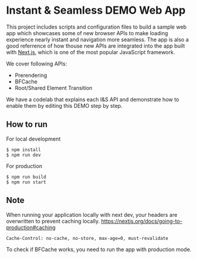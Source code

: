 # Instant & Seamless DEMO Web App

This project includes scripts and configuration files to build a sample web app which showcases some of new browser APIs to make loading experience nearly instant and navigation more seamless. The app is also a good referrence of how thouse new APIs are integrated into the app built with [Next.js](https://nextjs.org/), which is one of the most popular JavaScript framework.

We cover following APIs:
- Prerendering
- BFCache
- Root/Shared Element Transition

We have a codelab that explains each I&S API and demonstrate how to enable them by editing this DEMO step by step.

## How to run

For local development

```
$ npm install
$ npm run dev
```

For production
```
$ npm run build
$ npm run start
```

## Note

When running your application locally with next dev, your headers are overwritten to prevent caching locally.
https://nextjs.org/docs/going-to-production#caching

```
Cache-Control: no-cache, no-store, max-age=0, must-revalidate
```

To check if BFCache works, you need to run the app with production mode.
